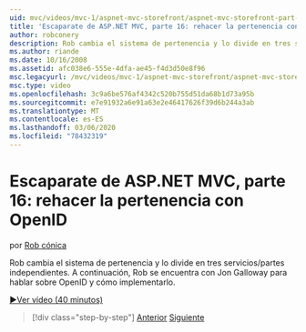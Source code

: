 ```yaml
---
uid: mvc/videos/mvc-1/aspnet-mvc-storefront/aspnet-mvc-storefront-part-16-membership-redo-with-openid
title: 'Escaparate de ASP.NET MVC, parte 16: rehacer la pertenencia con OpenID | Microsoft Docs'
author: robconery
description: Rob cambia el sistema de pertenencia y lo divide en tres servicios/partes independientes. A continuación, Rob se encuentra con Jon Galloway para hablar sobre OpenID y cómo sencillas...
ms.author: riande
ms.date: 10/16/2008
ms.assetid: afc038e6-555e-4dfa-ae45-f4d3d50e8f96
msc.legacyurl: /mvc/videos/mvc-1/aspnet-mvc-storefront/aspnet-mvc-storefront-part-16-membership-redo-with-openid
msc.type: video
ms.openlocfilehash: 3c9a6be576af4342c520b755d51da68b1d73a95b
ms.sourcegitcommit: e7e91932a6e91a63e2e46417626f39d6b244a3ab
ms.translationtype: MT
ms.contentlocale: es-ES
ms.lasthandoff: 03/06/2020
ms.locfileid: "78432319"
---
```

# <a name="aspnet-mvc-storefront-part-16-membership-redo-with-openid"></a>Escaparate de ASP.NET MVC, parte 16: rehacer la pertenencia con OpenID

por [Rob cónica](https://github.com/robconery)

Rob cambia el sistema de pertenencia y lo divide en tres servicios/partes independientes. A continuación, Rob se encuentra con Jon Galloway para hablar sobre OpenID y cómo implementarlo.

[&#9654;Ver vídeo (40 minutos)](https://channel9.msdn.com/Blogs/ASP-NET-Site-Videos/aspnet-mvc-storefront-part-16-membership-redo-with-openid)

> [!div class="step-by-step"]
> [Anterior](aspnet-mvc-storefront-part-15-public-code-review.md)
> [Siguiente](aspnet-mvc-storefront-part-17-checkout-with-jeff-atwood.md)
